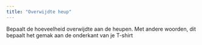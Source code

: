 ```yaml
---
title: "Overwijdte heup"
---
```


Bepaalt de hoeveelheid overwijdte aan de heupen. Met andere woorden, dit bepaalt het gemak aan de onderkant van je T-shirt




